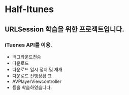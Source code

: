 # Half-Itunes
## URLSession 학습을 위한 프로젝트입니다.
### iTuenes API를 이용.
 - 백그라운드전송
 - 다운로드
 - 다운로드 일시 정지 및 재개
 - 다운로드 진행상황 표
 - AVPlayerViewcontroller
 - 등을 학습하였습니다.

